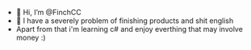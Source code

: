 - 👋 Hi, I’m @FinchCC
- 👀 I have a severely problem of finishing products and shit english
- Apart from that i'm learning c# and enjoy everthing that may involve money :)
